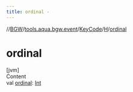 ```yaml
---
title: ordinal -
---
```

//[BGW](../../../../index.md)/[tools.aqua.bgw.event](../../index.md)/[KeyCode](../index.md)/[H](index.md)/[ordinal](ordinal.md)



# ordinal  
[jvm]  
Content  
val [ordinal](ordinal.md): [Int](https://kotlinlang.org/api/latest/jvm/stdlib/kotlin/-int/index.html)  



